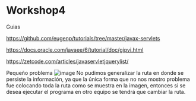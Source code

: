 # Workshop4
Guias

https://github.com/eugenp/tutorials/tree/master/javax-servlets

https://docs.oracle.com/javaee/6/tutorial/doc/gipvi.html

https://zetcode.com/articles/javaservletjquerylist/ 

Pequeño problema
![image](https://user-images.githubusercontent.com/73041810/117243635-3c019580-adfd-11eb-9e43-61611e3bc3e6.png)
No pudimos generalizar la ruta en donde se persiste la información, ya que la única forma que no nos mostro problema fue colocando toda la ruta como se muestra en la imagen, entonces si se desea ejecutar el programa en otro equipo se tendrá que cambiar la ruta.

